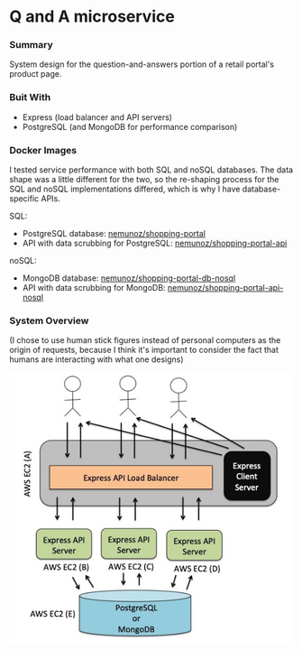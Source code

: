 # Q and A microservice

### Summary
System design for the question-and-answers portion of a retail portal's product page.

### Buit With
* Express (load balancer and API servers)
* PostgreSQL (and MongoDB for performance comparison)

### Docker Images
I tested service performance with both SQL and noSQL databases. The data shape was a little different for the two, so the re-shaping process for the SQL and noSQL implementations differed, which is why I have database-specific APIs.

SQL:
* PostgreSQL database: [nemunoz/shopping-portal](https://hub.docker.com/r/nemunoz/shopping-portal-db)
* API with data scrubbing for PostgreSQL: [nemunoz/shopping-portal-api](https://hub.docker.com/r/nemunoz/shopping-portal-api)

noSQL:
* MongoDB database: [nemunoz/shopping-portal-db-nosql](https://hub.docker.com/r/nemunoz/shopping-portal-db-nosql)
* API with data scrubbing for MongoDB: [nemunoz/shopping-portal-api-nosql](https://hub.docker.com/r/nemunoz/shopping-portal-api-nosql)

### System Overview
(I chose to use human stick figures instead of personal computers as the origin of requests, because I think it's important to consider the fact that humans are interacting with what one designs)

![System Design](https://github.com/nicolemunoz99/Q-and-A-microservice/blob/master/system-diagram.jpg)

